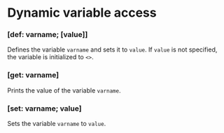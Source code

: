 # Dynamic variable access

### [def: varname; [value]]

Defines the variable `varname` and sets it to `value`. If `value` is not specified, the variable is initialized to `<>`.

### [get: varname]

Prints the value of the variable `varname`.

### [set: varname; value]

Sets the variable `varname` to `value`.